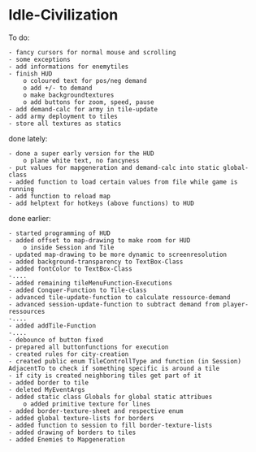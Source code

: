 # Idle-Civilization

To do:

	- fancy cursors for normal mouse and scrolling
	- some exceptions
	- add informations for enemytiles
	- finish HUD
		o coloured text for pos/neg demand
		o add +/- to demand
		o make backgroundtextures
		o add buttons for zoom, speed, pause 
	- add demand-calc for army in tile-update
	- add army deployment to tiles
	- store all textures as statics
	
	

done lately:
	
	- done a super early version for the HUD
		o plane white text, no fancyness
	- put values for mapgeneration and demand-calc into static global-class
	- added function to load certain values from file while game is running
	- add function to reload map
	- add helptext for hotkeys (above functions) to HUD

done earlier:

	- started programming of HUD
	- added offset to map-drawing to make room for HUD
		o inside Session and Tile
	- updated map-drawing to be more dynamic to screenresolution
	- added background-transparency to TextBox-Class
	- added fontColor to TextBox-Class
	-....
	- added remaining tileMenuFunction-Executions
	- added Conquer-Function to Tile-class
	- advanced tile-update-function to calculate ressource-demand
	- advanced session-update-function to subtract demand from player-ressources
	-....
	- added addTile-Function
	-....
	- debounce of button fixed
	- prepared all buttonfunctions for execution
	- created rules for city-creation
	- created public enum TileControllType and function (in Session) AdjacentTo to check if something specific is around a tile
	- if city is created neighboring tiles get part of it
	- added border to tile
	- deleted MyEventArgs
	- added static class Globals for global static attribues
		o added primitive texture for lines
	- added border-texture-sheet and respective enum
	- added global texture-lists for borders
	- added function to session to fill border-texture-lists
	- added drawing of borders to tiles
	- added Enemies to Mapgeneration

